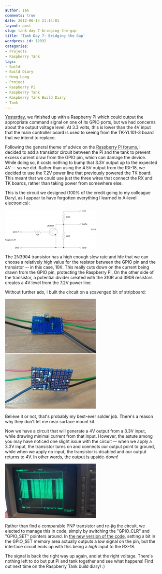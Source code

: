 ```yaml
---
author: Ian
comments: true
date: 2012-06-14 21:14:01
layout: post
slug: tank-day-7-bridging-the-gap
title: 'Tank Day 7: Bridging the Gap'
wordpress_id: 12932
categories:
- Projects
- Raspberry Tank
tags:
- Build
- Build Diary
- Heng Long
- Project
- Raspberry Pi
- Raspberry Tank
- Raspberry Tank Build Diary
- Tank
---
```


[Yesterday](../tank-day-6-gpio-funtimes/), we finished up with a Raspberry Pi which could output the appropriate command signal on one of its GPIO ports, but we had concerns about the output voltage level. At 3.3 volts, this is lower than the 4V input that the main controller board is used to seeing from the TK-YL101-3 board that we intend to replace.

Following the general theme of advice on the [Raspberry Pi forums](http://www.raspberrypi.org/phpBB3), I decided to add a transistor circuit between the Pi and the tank to prevent excess current draw from the GPIO pin, which can damage the device. While doing so, it costs nothing to bump that 3.3V output up to the expected 4V -- so we did. Rather than using the 4.5V output from the RX-18, we decided to use the 7.2V power line that previously powered the TK board. This meant that we could use just the three wires that connect the RX and TK boards, rather than taking power from somewhere else.

This is the circuit we designed (100% of the credit going to my colleague Daryl, as I appear to have forgotten everything I learned in A-level electronics):

[![GPIO 4V Driver Board](/raspberrytank/converter-board-300x129.png)](/raspberrytank/converter-board.png)

The 2N3904 transistor has a high enough slew rate and hfe that we can choose a relatively high value for the resistor between the GPIO pin and the transistor -- in this case, 10K. This really cuts down on the current being drawn from the GPIO pin, protecting the Raspberry Pi. On the other side of the transistor, a potential divider created with the 310R and 390R resistors creates a 4V level from the 7.2V power line.

Without further ado, I built the circuit on a scavenged bit of stripboard:

[![Built Circuit (Upper)](/raspberrytank/IMAG0061-300x179.jpg)](/raspberrytank/IMAG0061.jpg) [![Built Circuit (Lower)](/raspberrytank/IMAG0062-300x179.jpg)](/raspberrytank/IMAG0062.jpg)

Believe it or not, that's probably my best-ever solder job.  There's a reason why they don't let me near surface mount kit.

Now we have a circuit that will generate a 4V output from a 3.3V input, while drawing minimal current from that input. However, the astute among you may have noticed one slight issue with the circuit -- when we apply a 3.3V input, the transistor turns on and connects our output point to ground, while when we apply no input, the transistor is disabled and our output returns to 4V.  In other words, the output is upside-down!

[![Upside-down Signal](/raspberrytank/IMAG0066-300x179.jpg)](/raspberrytank/IMAG0066.jpg)

Rather than find a comparable PNP transistor and re-jig the circuit, we elected to manage this in code, simply by switching the "GPIO_CLR" and "GPIO_SET" pointers around.  In [the new version of the code](https://github.com/ianrenton/raspberrytank/tree/7756f03f1f53c6f46fb5518e55cb3d37313e0cc1), setting a bit in the GPIO_SET memory area actually outputs a _low_ signal on the pin, but the interface circuit ends up with this being a _high_ input to the RX-18.

The signal is back the right way up again, and at the right voltage.  There's nothing left to do but put Pi and tank together and see what happens!  Find out next time on the Raspberry Tank build diary! :)
